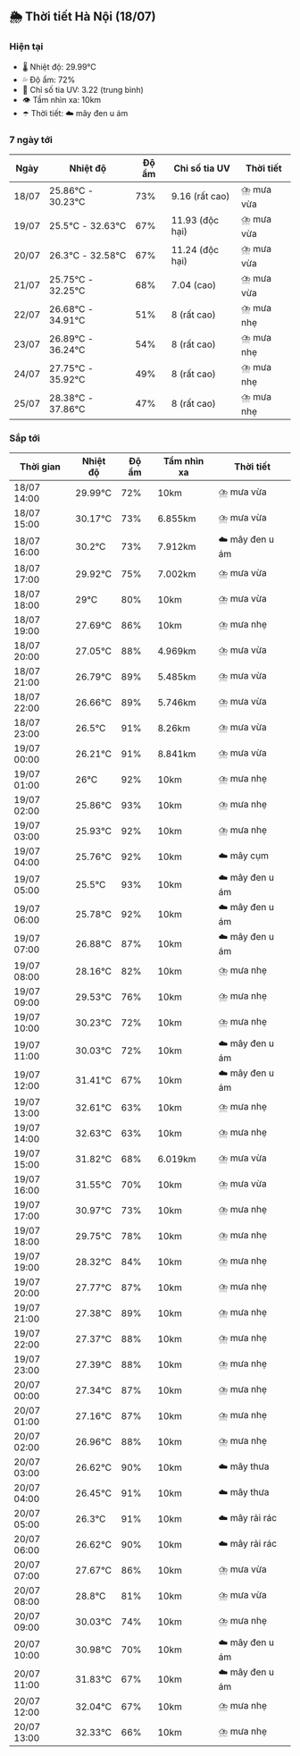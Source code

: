 ## 🌦️ Thời tiết Hà Nội (18/07)

### Hiện tại

- 🌡️ Nhiệt độ: 29.99℃
- 💦 Độ ẩm: 72%
- 🌟 Chỉ số tia UV: 3.22 (trung bình)
- 👁️ Tầm nhìn xa: 10km
- ☂️ Thời tiết: ☁️ mây đen u ám

### 7 ngày tới

| Ngày | Nhiệt độ | Độ ẩm | Chỉ số tia UV | Thời tiết |
| --- | --- | --- | --- | --- |
| 18/07 | 25.86℃ - 30.23℃ | 73% | 9.16 (rất cao) | ⛈️ mưa vừa |
| 19/07 | 25.5℃ - 32.63℃ | 67% | 11.93 (độc hại) | ⛈️ mưa vừa |
| 20/07 | 26.3℃ - 32.58℃ | 67% | 11.24 (độc hại) | ⛈️ mưa vừa |
| 21/07 | 25.75℃ - 32.25℃ | 68% | 7.04 (cao) | ⛈️ mưa vừa |
| 22/07 | 26.68℃ - 34.91℃ | 51% | 8 (rất cao) | ⛈️ mưa nhẹ |
| 23/07 | 26.89℃ - 36.24℃ | 54% | 8 (rất cao) | ⛈️ mưa nhẹ |
| 24/07 | 27.75℃ - 35.92℃ | 49% | 8 (rất cao) | ⛈️ mưa nhẹ |
| 25/07 | 28.38℃ - 37.86℃ | 47% | 8 (rất cao) | ⛈️ mưa nhẹ |

### Sắp tới

| Thời gian | Nhiệt độ | Độ ẩm | Tầm nhìn xa | Thời tiết |
| --- | --- | --- | --- | --- |
| 18/07 14:00 | 29.99℃ | 72% | 10km | ⛈️ mưa vừa |
| 18/07 15:00 | 30.17℃ | 73% | 6.855km | ⛈️ mưa vừa |
| 18/07 16:00 | 30.2℃ | 73% | 7.912km | ☁️ mây đen u ám |
| 18/07 17:00 | 29.92℃ | 75% | 7.002km | ⛈️ mưa vừa |
| 18/07 18:00 | 29℃ | 80% | 10km | ⛈️ mưa vừa |
| 18/07 19:00 | 27.69℃ | 86% | 10km | ⛈️ mưa nhẹ |
| 18/07 20:00 | 27.05℃ | 88% | 4.969km | ⛈️ mưa vừa |
| 18/07 21:00 | 26.79℃ | 89% | 5.485km | ⛈️ mưa vừa |
| 18/07 22:00 | 26.66℃ | 89% | 5.746km | ⛈️ mưa vừa |
| 18/07 23:00 | 26.5℃ | 91% | 8.26km | ⛈️ mưa vừa |
| 19/07 00:00 | 26.21℃ | 91% | 8.841km | ⛈️ mưa vừa |
| 19/07 01:00 | 26℃ | 92% | 10km | ⛈️ mưa nhẹ |
| 19/07 02:00 | 25.86℃ | 93% | 10km | ⛈️ mưa nhẹ |
| 19/07 03:00 | 25.93℃ | 92% | 10km | ⛈️ mưa nhẹ |
| 19/07 04:00 | 25.76℃ | 92% | 10km | ☁️ mây cụm |
| 19/07 05:00 | 25.5℃ | 93% | 10km | ☁️ mây đen u ám |
| 19/07 06:00 | 25.78℃ | 92% | 10km | ☁️ mây đen u ám |
| 19/07 07:00 | 26.88℃ | 87% | 10km | ☁️ mây đen u ám |
| 19/07 08:00 | 28.16℃ | 82% | 10km | ⛈️ mưa nhẹ |
| 19/07 09:00 | 29.53℃ | 76% | 10km | ⛈️ mưa nhẹ |
| 19/07 10:00 | 30.23℃ | 72% | 10km | ⛈️ mưa nhẹ |
| 19/07 11:00 | 30.03℃ | 72% | 10km | ☁️ mây đen u ám |
| 19/07 12:00 | 31.41℃ | 67% | 10km | ☁️ mây đen u ám |
| 19/07 13:00 | 32.61℃ | 63% | 10km | ⛈️ mưa nhẹ |
| 19/07 14:00 | 32.63℃ | 63% | 10km | ⛈️ mưa nhẹ |
| 19/07 15:00 | 31.82℃ | 68% | 6.019km | ⛈️ mưa vừa |
| 19/07 16:00 | 31.55℃ | 70% | 10km | ⛈️ mưa vừa |
| 19/07 17:00 | 30.97℃ | 73% | 10km | ⛈️ mưa nhẹ |
| 19/07 18:00 | 29.75℃ | 78% | 10km | ⛈️ mưa nhẹ |
| 19/07 19:00 | 28.32℃ | 84% | 10km | ⛈️ mưa nhẹ |
| 19/07 20:00 | 27.77℃ | 87% | 10km | ⛈️ mưa nhẹ |
| 19/07 21:00 | 27.38℃ | 89% | 10km | ⛈️ mưa nhẹ |
| 19/07 22:00 | 27.37℃ | 88% | 10km | ⛈️ mưa nhẹ |
| 19/07 23:00 | 27.39℃ | 88% | 10km | ⛈️ mưa nhẹ |
| 20/07 00:00 | 27.34℃ | 87% | 10km | ⛈️ mưa nhẹ |
| 20/07 01:00 | 27.16℃ | 87% | 10km | ⛈️ mưa nhẹ |
| 20/07 02:00 | 26.96℃ | 88% | 10km | ⛈️ mưa nhẹ |
| 20/07 03:00 | 26.62℃ | 90% | 10km | ☁️ mây thưa |
| 20/07 04:00 | 26.45℃ | 91% | 10km | ☁️ mây thưa |
| 20/07 05:00 | 26.3℃ | 91% | 10km | ☁️ mây rải rác |
| 20/07 06:00 | 26.62℃ | 90% | 10km | ☁️ mây rải rác |
| 20/07 07:00 | 27.67℃ | 86% | 10km | ⛈️ mưa vừa |
| 20/07 08:00 | 28.8℃ | 81% | 10km | ⛈️ mưa vừa |
| 20/07 09:00 | 30.03℃ | 74% | 10km | ⛈️ mưa nhẹ |
| 20/07 10:00 | 30.98℃ | 70% | 10km | ☁️ mây đen u ám |
| 20/07 11:00 | 31.83℃ | 67% | 10km | ☁️ mây đen u ám |
| 20/07 12:00 | 32.04℃ | 67% | 10km | ⛈️ mưa nhẹ |
| 20/07 13:00 | 32.33℃ | 66% | 10km | ⛈️ mưa nhẹ |
